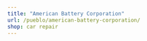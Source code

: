```yaml
---
title: "American Battery Corporation"
url: /pueblo/american-battery-corporation/
shop: car repair
---
```

